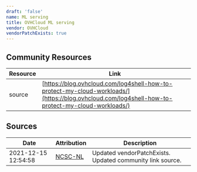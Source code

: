 ```yaml
---
draft: 'false'
name: ML serving
title: OVHCloud ML serving
vendor: OVHCloud
vendorPatchExists: true
---
```



## Community Resources
| Resource | Link |
| --- | --- |
| source | [https://blog.ovhcloud.com/log4shell-how-to-protect-my-cloud-workloads/](https://blog.ovhcloud.com/log4shell-how-to-protect-my-cloud-workloads/) |


## Sources
| Date | Attribution | Description |
| --- | --- | --- |
| 2021-12-15 12:54:58 | [NCSC-NL](https://github.com/NCSC-NL/log4shell/blob/main/software/README.md) | Updated vendorPatchExists. Updated community link source.  |
